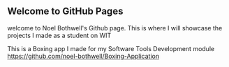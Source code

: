 ## Welcome to GitHub Pages
welcome to Noel Bothwell's Github page. This is where I will showcase the projects I made as a student on WIT

This is a Boxing app I made for my Software Tools Development module https://github.com/noel-bothwell/Boxing-Application
